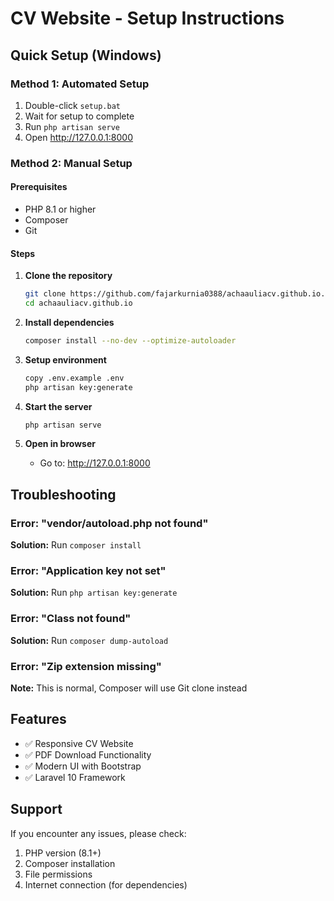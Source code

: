 # CV Website - Setup Instructions

## Quick Setup (Windows)

### Method 1: Automated Setup
1. Double-click `setup.bat`
2. Wait for setup to complete
3. Run `php artisan serve`
4. Open http://127.0.0.1:8000

### Method 2: Manual Setup

#### Prerequisites
- PHP 8.1 or higher
- Composer
- Git

#### Steps
1. **Clone the repository**
   ```bash
   git clone https://github.com/fajarkurnia0388/achaauliacv.github.io.git
   cd achaauliacv.github.io
   ```

2. **Install dependencies**
   ```bash
   composer install --no-dev --optimize-autoloader
   ```

3. **Setup environment**
   ```bash
   copy .env.example .env
   php artisan key:generate
   ```

4. **Start the server**
   ```bash
   php artisan serve
   ```

5. **Open in browser**
   - Go to: http://127.0.0.1:8000

## Troubleshooting

### Error: "vendor/autoload.php not found"
**Solution:** Run `composer install`

### Error: "Application key not set"
**Solution:** Run `php artisan key:generate`

### Error: "Class not found"
**Solution:** Run `composer dump-autoload`

### Error: "Zip extension missing"
**Note:** This is normal, Composer will use Git clone instead

## Features
- ✅ Responsive CV Website
- ✅ PDF Download Functionality
- ✅ Modern UI with Bootstrap
- ✅ Laravel 10 Framework

## Support
If you encounter any issues, please check:
1. PHP version (8.1+)
2. Composer installation
3. File permissions
4. Internet connection (for dependencies)
